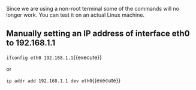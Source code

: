 Since we are using a non-root terminal some of the commands will no longer work. You can test it on an actual Linux machine.

## Manually setting an IP address of interface eth0 to 192.168.1.1

`ifconfig eth0 192.168.1.1`{{execute}}

or

`ip addr add 192.168.1.1 dev eth0`{{execute}}
